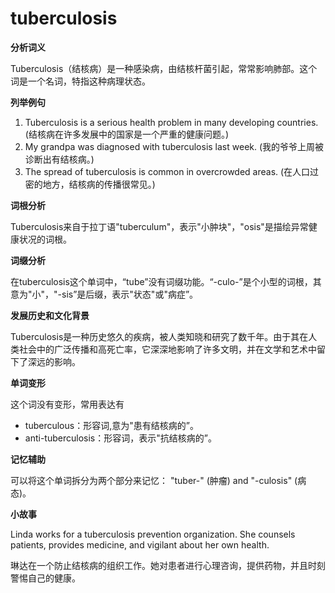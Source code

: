 # tuberculosis

**分析词义**

  

Tuberculosis（结核病）是一种感染病，由结核杆菌引起，常常影响肺部。这个词是一个名词，特指这种病理状态。

  

**列举例句**

  

1.  Tuberculosis is a serious health problem in many developing countries. (结核病在许多发展中的国家是一个严重的健康问题。)
2.  My grandpa was diagnosed with tuberculosis last week. (我的爷爷上周被诊断出有结核病。)
3.  The spread of tuberculosis is common in overcrowded areas. (在人口过密的地方，结核病的传播很常见。)

  

**词根分析**

  

Tuberculosis来自于拉丁语"tuberculum"，表示"小肿块"，"osis"是描绘异常健康状况的词根。

  

**词缀分析**

  

在tuberculosis这个单词中，“tube”没有词缀功能。“-culo-”是个小型的词根，其意为"小"，"-sis”是后缀，表示"状态"或"病症”。

  

**发展历史和文化背景**

  

Tuberculosis是一种历史悠久的疾病，被人类知晓和研究了数千年。由于其在人类社会中的广泛传播和高死亡率，它深深地影响了许多文明，并在文学和艺术中留下了深远的影响。

  

**单词变形**

  

这个词没有变形，常用表达有

  

*   tuberculous：形容词,意为"患有结核病的”。
*   anti-tuberculosis：形容词，表示"抗结核病的”。

  

**记忆辅助**

  

可以将这个单词拆分为两个部分来记忆： "tuber-" (肿瘤) and "-culosis" (病态)。

  

**小故事**

  

Linda works for a tuberculosis prevention organization. She counsels patients, provides medicine, and vigilant about her own health.

  

琳达在一个防止结核病的组织工作。她对患者进行心理咨询，提供药物，并且时刻警惕自己的健康。
